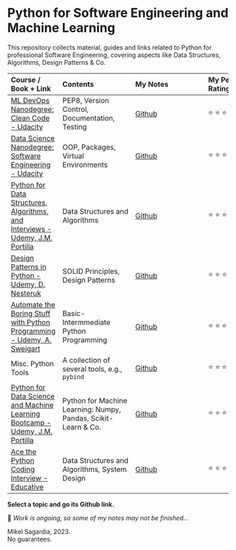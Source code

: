 # Python for Software Engineering and Machine Learning

This repository collects material, guides and links related to Python for professional Software Engineering, covering aspects like Data Structures, Algorithms, Design Patterns & Co.

| <div align="left">Course / Book + Link</div>  | <div style="width:150px" align="left">Contents | <div style="width:150px" align="left">My Notes | <div align="left" style="width:120px">My Personal Rating |
| --- | --- | --- | --- |
[ML DevOps Nanodegree: Clean Code - Udacity](https://www.udacity.com/course/machine-learning-dev-ops-engineer-nanodegree--nd0821) | PEP8, Version Control, Documentation, Testing | [Github](https://github.com/mxagar/mlops_udacity/blob/main/01_Clean_Code/MLOpsND_CleanCode.md) | :star: :star: :star: :star: :star: 
[Data Science Nanodegree: Software Engineering - Udacity](https://www.udacity.com/course/data-scientist-nanodegree--nd025) | OOP, Packages, Virtual Environments | [Github](https://github.com/mxagar/data_science_udacity/blob/main/02_SoftwareEngineering/DSND_SWEngineering.md) | :star: :star: :star: :star: :star: 
[Python for Data Structures, Algorithms, and Interviews - Udemy, J.M. Portilla](https://www.udemy.com/course/python-for-data-structures-algorithms-and-interviews/) | Data Structures and Algorithms | [Github](https://github.com/mxagar/data_structures_algorithms_udemy) | :star: :star: :star: :star: __ 
[Design Patterns in Python - Udemy, D. Nesteruk](https://www.udemy.com/course/design-patterns-python/) | SOLID Principles, Design Patterns | [Github](https://github.com/mxagar/design_patterns_notes) | :star: :star: :star: :star: __ 
[Automate the Boring Stuff with Python Programming - Udemy, A. Sweigart](https://www.udemy.com/course/automate/) | Basic-Intermmediate Python Programming | [Github](https://github.com/mxagar/tool_guides/blob/master/python/python_manual.txt) | :star: :star: :star: :star: __ 
Misc. Python Tools | A collection of several tools, e.g., `pybind` | [Github](https://github.com/mxagar/tool_guides/tree/master/python) | :star: :star: :star: :star: __ 
[Python for Data Science and Machine Learning Bootcamp - Udemy, J.M. Portilla](https://www.udemy.com/course/python-for-data-science-and-machine-learning-bootcamp/) | Python for Machine Learning: Numpy, Pandas, Scikit-Learn & Co. | [Github](https://github.com/mxagar/data_science_python_tools) | :star: :star: :star: :star: __ 
[Ace the Python Coding Interview - Educative](https://www.educative.io/path/ace-python-coding-interview) | Data Structures and Algorithms, System Design | [Github](https://github.com/mxagar/python_interviews) | :star: :star: :star: :star: __ 

**Select a topic and go its Github link.**

:construction: *Work is ongoing, so some of my notes may not be finished...*

Mikel Sagardia, 2023.  
No guarantees.
